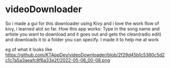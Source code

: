 # videoDownloader
So i made a gui for this downloader using Kivy and i love the work flow of kivy, i learned alot so far.
How this app works:
Type in the song name and artiste you want to download and it goes out and gets the clean(radio edit) and downloads it to a folder you can specify.
I made it to help me at work

eg of what it looks like https://github.com/KTAppDev/videoDownloader/blob/2f29d45b1c5360c5d2c1c7a5a3aeafc8f6a33e2f/2022-05-06_00-08.png
